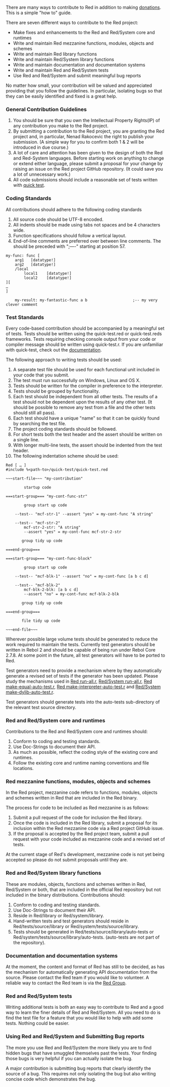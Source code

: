 There are many ways to contribute to Red in addition to making [donations](http://www.red-lang.org/p/donations.html). This is a simple "how to" guide.

There are seven different ways to contribute to the Red project:
* Make fixes and enhancements to the Red and Red/System core and runtimes
* Write and maintain Red mezzanine functions, modules, objects and schemes   
* Write and maintain Red library functions
* Write and maintain Red/System library functions
* Write and maintain documentation and documentation systems
* Write and maintain Red and Red/System tests
* Use Red and Red/System and submit meaningful bug reports

No matter how small, your contribution will be valued and appreciated providing that you follow the guidelines. In particular, isolating bugs so that they can be easily identified and fixed is a great help.

### General Contribution Guidelines
1. You should be sure that you own the Intellectual Property Rights(IP) of any contribution you make to the Red project.
2. By submitting a contribution to the Red project, you are granting the Red project and, in particular, Nenad Rakocevic the right to publish your submission.
(A simple way for you to confirm both 1 & 2 will be introduced in due course.)
3. A lot of care and attention has been given to the design of both the Red and Red-System languages. Before starting work on anything to change or extend either language, please submit a proposal for your change by raising an issue on the Red project GitHub repository. (It could save you a lot of unnecessary work.)
4. All code submissions should include a reasonable set of tests written with [quick test](http://static.red-lang.org/red-system-quick-test.html).

### Coding Standards
All contributions should adhere to the following coding standards

1. All source code should be UTF-8 encoded.
2. All indents should be made using tabs not spaces and be 4 characters wide.
3. Function specifications should follow a vertical layout.
4. End-of-line comments are preferred over between line comments. The should be preceded with ";—-" starting at position 57.
```
my-func: func [
    arg1   [datatype!]
    arg2   [datatype!]
    /local
        local1    [datatype!]
        local2    [datatype!]     
][
…
]
 
    my-result: my-fantastic-func a b                    ;-- my very clever comment
``` 


### Test Standards
Every code-based contribution should be accompanied by a meaningful set of tests. Tests should be written using the quick-test.red or quick-test.reds frameworks. Tests requiring checking console output from your code or compiler message should be written using quick-test.r. If you are unfamiliar with quick-test, check out the [documentation](http://static.red-lang.org/red-system-quick-test.html).

The following approach to writing tests should be used:

1. A separate test file should be used for each functional unit included in your code that you submit.
2. The test must run successfully on Windows, Linux and OS X.
3. Tests should be written for the compiler in preference to the interpreter.
4. Tests should be grouped by functionality.
5. Each test should be independent from all other tests. The results of a test should not be dependent upon the results of any other test. (It should be possible to remove any test from a file and the other tests should still all pass).
6. Each test should have a unique "name" so that it can be quickly found by searching the test file.
7. The project coding standards should be followed.
8. For short tests both the test header and the assert should be written on a single line.
9. With longer multi-line tests, the assert should be indented from the test header.
10. The following indentation scheme should be used:
```
Red [ … ]
#include %<path-to>/quick-test/quick-test.red

~~~start-file~~~ "my-contribution"

        startup code

===start-group=== "my-cont-func-str"

        group start up code

    --test-- "mcf-str-1" --assert "yes" = my-cont-func "A string"

    --test-- "mcf-str-2"
        mcf-str-2-str: "A string"
        --assert "yes" = my-cont-func mcf-str-2-str

       group tidy up code

===end-group===

===start-group=== "my-cont-func-block"

        group start up code

    --test-- "mcf-blk-1" --assert "no" = my-cont-func [a b c d]

    --test-- "mcf-blk-2"
        mcf-blk-2-blk: [a b c d]
        --assert "no" = my-cont-func mcf-blk-2-blk

       group tidy up code

===end-group===

       file tidy up code

~~~end-file~~~

```

Wherever possible large volume tests should be generated to reduce the work required to maintain the tests. Currently test generators should be written in Rebol 2 and should be capable of being run under Rebol Core 2.7.8. At some point in the future, all test generators will have to be ported to Red.

Test generators need to provide a mechanism where by they automatically generate a revised set of tests if the generator has been updated. Please study the mechanisms used in [Red run-all.r](https://github.com/red/red/blob/master/tests/run-all.r), [Red/System run-all.r](https://github.com/red/red/blob/master/system/tests/run-all.r), [Red make-equal-auto-test.r](https://github.com/red/red/blob/master/tests/source/units/make-equal-auto-test.r), [Red make-interpreter-auto-test.r](https://github.com/red/red/blob/master/tests/source/units/make-interpreter-auto-test.r) and [Red/System make-dylib-auto-test.r](https://github.com/red/red/blob/master/system/tests/source/units/make-dylib-auto-test.r).

Test generators should generate tests into the auto-tests sub-directory of the relevant test source directory.

### Red and Red/System core and runtimes
Contributions to the Red and Red/System core and runtimes should:

1. Conform to coding and testing standards.
2. Use Doc-Strings to document their API.
3. As much as possible, reflect the coding style of the existing core and runtimes.
4. Follow the existing core and runtime naming conventions and file locations.

### Red mezzanine functions, modules, objects and schemes
In the Red project, mezzanine code refers to functions, modules, objects and schemes written in Red that are included in the Red binary. 

The process for code to be included as Red mezzanine is as follows:

1. Submit a pull request of the code for inclusion the Red library.
2. Once the code is included in the Red library, submit a proposal for its inclusion within the Red mezzanine code via a Red project GitHub issue.
3. If the proposal is accepted by the Red project team, submit a pull request with your code included as mezzanine code and a revised set of tests.

At the current stage of Red's development, mezzanine code is not yet being accepted so please do not submit proposals until they are.

### Red and Red/System library functions
These are modules, objects, functions and schemes written in Red, Red/System or both, that are included in the official Red repository but not included in the binary distributions. Contributions should:

1. Conform to coding and testing standards.
2. Use Doc-Strings to document their API.
3. Reside in Red/library or Red/system/library.
4. Hand-written tests and test generators should reside in Red/tests/source/library or Red/system/tests/source/library.
5. Tests should be generated in Red/tests/source/library/auto-tests or Red/system/tests/source/library/auto-tests. (auto-tests are not part of the repository).

### Documentation and documentation systems
At the moment, the content and format of Red has still to be decided, as has the mechanism for automatically generating API documentation from the source. Please contact the Red team if you would like to volunteer. A reliable way to contact the Red team is via the [Red Group](https://groups.google.com/forum/?hl=en#!forum/red-lang).

### Red and Red/System tests
Writing additional tests is both an easy way to contribute to Red and a good way to learn the finer details of Red and Red/System. All you need to do is find the test file for a feature that you would like to help with add some tests. Nothing could be easier.


### Using Red and Red/System and Submitting Bug reports
The more you use Red and Red/System the more likely you are to find hidden bugs that have smuggled themselves past the tests. Your finding those bugs is very helpful if you can actually isolate the bug. 

A major contribution is submitting bug reports that clearly identify the source of a bug. This requires not only isolating the bug but also writing concise code which demonstrates the bug.